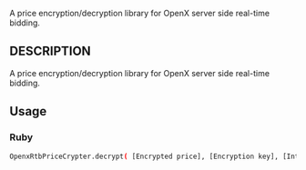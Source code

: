 A price encryption/decryption library for OpenX server side real-time bidding. 

## DESCRIPTION
A price encryption/decryption library for OpenX server side real-time bidding. 

## Usage

### Ruby
````sh
OpenxRtbPriceCrypter.decrypt( [Encrypted price], [Encryption key], [Integrity key] )
````
